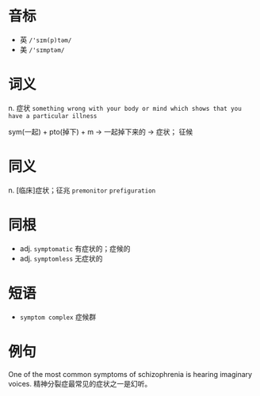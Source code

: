 # 音标

- 英 `/'sɪm(p)təm/`
- 美 `/'sɪmptəm/`

# 词义

n. 症状
`something wrong with your body or mind which shows that you have a particular illness`



sym(一起) + pto(掉下) + m → 一起掉下来的 → 症状； 征候

# 同义

n. [临床]症状；征兆
`premonitor` `prefiguration`

# 同根

- adj. `symptomatic` 有症状的；症候的
- adj. `symptomless` 无症状的

# 短语

- `symptom complex` 症候群

# 例句

One of the most common symptoms of schizophrenia is hearing imaginary voices.
精神分裂症最常见的症状之一是幻听。


